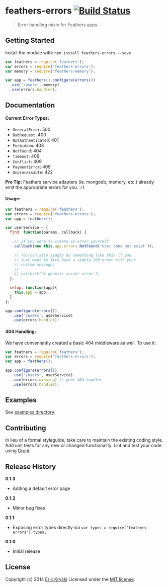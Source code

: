 # feathers-errors [![Build Status](https://travis-ci.org/feathersjs/feathers-errors.svg?branch=master)](https://travis-ci.org/feathersjs/feathers-errors)

> Error handling mixin for Feathers apps.

## Getting Started

Install the module with: `npm install feathers-errors --save`

```js
var feathers = require('feathers');
var errors = require('feathers-errors');
var memory = require('feathers-memory');

var app = feathers().configure(errors())
  .use('/users', memory)
  .use(errors.handler);
```

## Documentation

#### Current Error Types:

* `GeneralError`: 500
* `BadRequest`: 400
* `NotAuthenticated`: 401
* `Forbidden`: 403
* `NotFound`: 404
* `Timeout`: 409
* `Conflict`: 409
* `PaymentError`: 409
* `Unprocessable`: 422

**Pro Tip:** Feathers service adapters (ie. mongodb, memory, etc.) already emit the appropriate errors for you. :-)

#### Usage:

```js
var feathers = require('feathers');
var errors = require('feathers-errors');
var app = feathers();

var userService = {
  find: function(params, callback) {

    // If you were to create an error yourself.
    callback(new this.app.errors.NotFound('User does not exist'));

    // You can also simply do something like this if you
    // just want to fire back a simple 500 error with your
    // custom message.
    // 
    // callback('A generic server error');
  },

  setup: function(app){
    this.app = app;
  }
};

app.configure(errors())
   .use('/users', userService)
   .use(errors.handler);
```

#### 404 Handling:

We have conveniently created a basic 404 middleware as well. To use it:

```js
var feathers = require('feathers');
var errors = require('feathers-errors');
var app = feathers();

app.configure(errors())
   .use('/users', userService)
   .use(errors.missing) // your 404 handler
   .use(errors.handler);
```

## Examples
See [examples directory](https://github.com/feathersjs/feathers-errors/tree/master/examples).

## Contributing
In lieu of a formal styleguide, take care to maintain the existing coding style. Add unit tests for any new or changed functionality. Lint and test your code using [Grunt](http://gruntjs.com/).

## Release History
__0.1.3__

- Adding a default error page

__0.1.2__

- Minor bug fixes

__0.1.1__

- Exposing error types directly via `var types = require('feathers-errors').types;`

__0.1.0__

- Initial release

## License
Copyright (c) 2014 [Eric Kryski](https://github.com/ekryski)
Licensed under the [MIT license](https://github.com/feathersjs/feathers-errors/blob/master/LICENSE-MIT).
